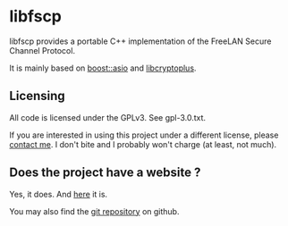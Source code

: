 libfscp
=======

libfscp provides a portable C++ implementation of the FreeLAN Secure Channel Protocol.

It is mainly based on [boost::asio](http://www.boost.org/doc/libs/1_46_1/doc/html/boost_asio.html) and [libcryptoplus](https://github.com/freelan-developers/libcryptoplus).

Licensing
---------

All code is licensed under the GPLv3. See gpl-3.0.txt.

If you are interested in using this project under a different license, please [contact me](mailto:julien.kauffmann__AT__freelan.org). I don't bite and I probably won't charge (at least, not much).

Does the project have a website ?
---------------------------------

Yes, it does. And [here](http://www.freelan.org) it is. 

You may also find the [git repository](https://github.com/freelan-developers/libfscp) on github.
